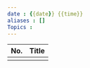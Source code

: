 ```yaml
---
date : {{date}} {{time}}
aliases : []
Topics : 
---
```

| No. | Title |
| --- | ----- |
|     |       |